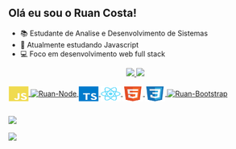 ## Olá eu sou o Ruan Costa!

- 📚 Estudante de Analise e Desenvolvimento de Sistemas
-	📙 Atualmente estudando Javascript
-	💻 Foco em desenvolvimento web full stack

<div align="center">
  <a href="https://github.com/Ruan92929">
  
  <img height="180em" src="https://github-readme-stats.vercel.app/api?username=Ruan92929&show_icons=true&theme=tokyonight&include_all_commits=true&count_private=true"/>
  
  <img height="180em" src="https://github-readme-stats.vercel.app/api/top-langs/?username=Ruan92929&layout=compact&langs_count=7&theme=tokyonight"/>
</div>


<div style="display: inline_block"><br>

  <img align="center" alt="Ruan-Js" height="30" width="40" src="https://raw.githubusercontent.com/devicons/devicon/master/icons/javascript/javascript-plain.svg">
  
   <img align="center" alt="Ruan-Node" height="30" width="40" src="https://cdn.jsdelivr.net/gh/devicons/devicon/icons/nodejs/nodejs-original.svg">
  
  <img align="center" alt="Ruan-Ts" height="30" width="40" src="https://raw.githubusercontent.com/devicons/devicon/master/icons/typescript/typescript-plain.svg">
  
  <img align="center" alt="Ruan-React" height="30" width="40" src="https://raw.githubusercontent.com/devicons/devicon/master/icons/react/react-original.svg">
 
 <img align="center" alt="Ruan-HTML" height="30" width="40" src="https://raw.githubusercontent.com/devicons/devicon/master/icons/html5/html5-original.svg">
  
  <img align="center" alt="Ruan-CSS" height="30" width="40" src="https://raw.githubusercontent.com/devicons/devicon/master/icons/css3/css3-original.svg">
 
   <img align="center" alt="Ruan-Bootstrap" height="30" width="40" src="https://cdn.jsdelivr.net/gh/devicons/devicon/icons/bootstrap/bootstrap-original.svg">
 
</div>
  
  ##
 
<div> 
  <a href = "mailto:ruan92929@hotmail.com"><img src="https://img.shields.io/badge/-Gmail-%23333?style=for-the-badge&logo=gmail&logoColor=white" target="_blank"></a>
  
  <a href="https://www.linkedin.com/in/ruancosta-275665162/" target="_blank"><img src="https://img.shields.io/badge/-LinkedIn-%230077B5?style=for-the-badge&logo=linkedin&logoColor=white" target="_blank"></a> 
 

</div>
